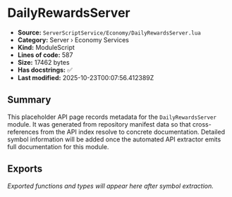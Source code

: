 # DailyRewardsServer

- **Source:** `ServerScriptService/Economy/DailyRewardsServer.lua`
- **Category:** Server › Economy Services
- **Kind:** ModuleScript
- **Lines of code:** 587
- **Size:** 17462 bytes
- **Has docstrings:** ✅
- **Last modified:** 2025-10-23T00:07:56.412389Z

## Summary

This placeholder API page records metadata for the `DailyRewardsServer` module. It was generated
from repository manifest data so that cross-references from the API index resolve to
concrete documentation. Detailed symbol information will be added once the automated
API extractor emits full documentation for this module.

## Exports

_Exported functions and types will appear here after symbol extraction._
